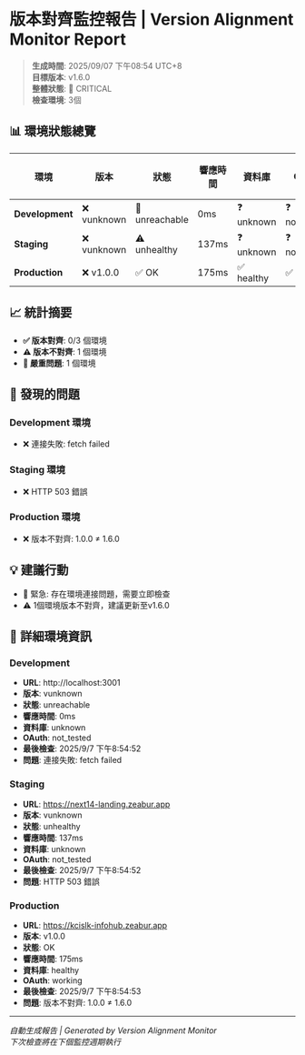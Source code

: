 # 版本對齊監控報告 | Version Alignment Monitor Report

> **生成時間**: 2025/09/07 下午08:54 UTC+8  
> **目標版本**: v1.6.0  
> **整體狀態**: 🔴 CRITICAL  
> **檢查環境**: 3個

## 📊 環境狀態總覽

| 環境 | 版本 | 狀態 | 響應時間 | 資料庫 | OAuth | 問題數 |
|------|------|------|----------|--------|-------|--------|
| **Development** | ❌ vunknown | 🔴 unreachable | 0ms | ❓ unknown | ❓ not_tested | 1 |
| **Staging** | ❌ vunknown | ⚠️ unhealthy | 137ms | ❓ unknown | ❓ not_tested | 1 |
| **Production** | ❌ v1.0.0 | ✅ OK | 175ms | ✅ healthy | ✅ working | 1 |


## 📈 統計摘要

- **✅ 版本對齊**: 0/3 個環境
- **⚠️ 版本不對齊**: 1 個環境  
- **🔴 嚴重問題**: 1 個環境

## 🚨 發現的問題

### Development 環境
- ❌ 連接失敗: fetch failed

### Staging 環境
- ❌ HTTP 503 錯誤

### Production 環境
- ❌ 版本不對齊: 1.0.0 ≠ 1.6.0

## 💡 建議行動

- 🔴 緊急: 存在環境連接問題，需要立即檢查
- ⚠️ 1個環境版本不對齊，建議更新至v1.6.0


## 📝 詳細環境資訊

### Development
- **URL**: http://localhost:3001
- **版本**: vunknown
- **狀態**: unreachable
- **響應時間**: 0ms
- **資料庫**: unknown
- **OAuth**: not_tested
- **最後檢查**: 2025/9/7 下午8:54:52
- **問題**: 連接失敗: fetch failed

### Staging
- **URL**: https://next14-landing.zeabur.app
- **版本**: vunknown
- **狀態**: unhealthy
- **響應時間**: 137ms
- **資料庫**: unknown
- **OAuth**: not_tested
- **最後檢查**: 2025/9/7 下午8:54:52
- **問題**: HTTP 503 錯誤

### Production
- **URL**: https://kcislk-infohub.zeabur.app
- **版本**: v1.0.0
- **狀態**: OK
- **響應時間**: 175ms
- **資料庫**: healthy
- **OAuth**: working
- **最後檢查**: 2025/9/7 下午8:54:53
- **問題**: 版本不對齊: 1.0.0 ≠ 1.6.0

---
*自動生成報告 | Generated by Version Alignment Monitor*  
*下次檢查將在下個監控週期執行*
